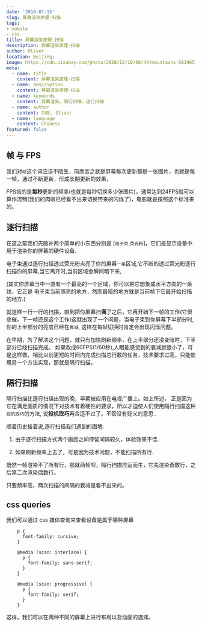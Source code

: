 ```yaml
---
date: '2018-07-15'
slug: 屏幕渲染原理-扫描
tags:
- mobile
- css
title: 屏幕渲染原理-扫描
description: 屏幕渲染原理-扫描
author: Oliver
location: Beijing;
image: https://cdn.pixabay.com/photo/2020/12/10/08/44/mountains-5819651__340.jpg
meta:
  - name: title
    content: 屏幕渲染原理-扫描
  - name: description
    content: 屏幕渲染原理-扫描
  - name: keywords
    content: 屏幕渲染，隔行扫描，逐行扫描
  - name: author
    content: 刘彤, Oliver
  - name: language
    content: Chinese
featured: false
---
```


## 帧 与 FPS

我们对`帧`这个词应该不陌生，简而言之就是屏幕每次更新都是一张图片，也就是每一帧，通过不断更新，形成长期更新的效果，

FPS指的是**每秒**更新的频率(也就是每秒切换多少张图片)，通常达到24FPS就可以算作流畅(我们的肉眼已经看不出来切换带来的闪烁了)，电影就是按照这个标准来的。

## 逐行扫描

在这之前我们先脑补两个简单的小东西分别是 [`电子束`,`荧光粉`]，它们是显示设备中用于渲染你的屏幕的硬件设备.

电子束通过逐行扫描透过荧光粉点亮了你的屏幕`一条`区域,它不断的透过荧光粉逐行扫描你的屏幕,当它离开时,当前区域会瞬间暗下来,

(其实你屏幕当中一直有一个最亮的一个区域，你可以把它想象成水平方向的一条线，它正是
电子束当前照亮的地方，然而最暗的地方就是当前帧下它最开始扫描的地方.)

就这样一行一行的扫描，直到把你屏幕扫**满**了之后，它再开始下一帧的工作(它很悲催，下一帧还是这个工作)这就出现了一个问题，当电子束到你屏幕下半部分时,你的上半部分的亮度已经在`衰减`,
这样在每帧切换时肯定会出现闪烁问题。

在早期，为了解决这个问题，就只有加快刷新频率，在上半部分还没变暗时，下半部分已经扫描完成。
如果改成60FPS(1/60秒),人眼能感觉到的衰减就很小了，可是这样做，相比以前更短的时间内完成扫描总行数的任务，技术要求过高，只能使用另一个方法实现，那就是隔行扫描。


## 隔行扫描

隔行扫描比逐行扫描出现的晚，早期被应用在电视广播上。如上所述，
正是因为它在满足画质的情况下对技术有着硬性的要求，所以才迫使人们使用隔行扫描这种`投机取巧`的方法,
说**投机取巧**再合适不过了，不管没有贬义的意思..


顺着历史接着说,逐行扫描我们遇到的困境:

1. 由于逐行扫描方式两个画面之间停留间隔较久，体验效果不佳.

2. 如果刷新频率上去了，可是因为技术问题，不能扫描所有行.


既然一帧渲染不了所有行，那就两帧呗，隔行扫描应运而生，它先渲染奇数行，之后第二次渲染偶数行。

只要频率高，两次扫描的间隔的衰减是看不出来的。


## css queries

我们可以通过 css 媒体查询来查看设备是属于哪种屏幕

```
    p {
      font-family: cursive;
    }

    @media (scan: interlace) {
      p {
        font-family: sans-serif;
      }
    }

    @media (scan: progressive) {
      p {
        font-family: serif;
      }
    }
```

这样，我们可以在两种不同的屏幕上进行布局以及动画的选择。
